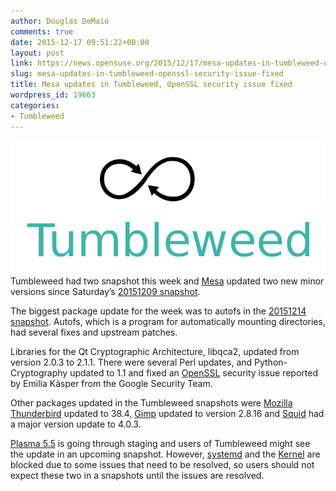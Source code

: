```yaml
---
author: Douglas DeMaio
comments: true
date: 2015-12-17 09:51:22+00:00
layout: post
link: https://news.opensuse.org/2015/12/17/mesa-updates-in-tumbleweed-openssl-security-issue-fixed/
slug: mesa-updates-in-tumbleweed-openssl-security-issue-fixed
title: Mesa updates in Tumbleweed, OpenSSL security issue fixed
wordpress_id: 19663
categories:
- Tumbleweed
---
```


[![Tumbleweed-black-green](/wp-content/uploads/2015/10/Tumbleweed-black-green.png)](/wp-content/uploads/2015/10/Tumbleweed-black-green.png)Tumbleweed had two snapshot this week and [Mesa](//www.mesa3d.org/) updated two new minor versions since Saturday’s [20151209 snapshot](//lists.opensuse.org/opensuse-factory/2015-12/msg00228.html).

The biggest package update for the week was to autofs in the [20151214 snapshot](//lists.opensuse.org/opensuse-factory/2015-12/msg00239.html). Autofs, which is a program for automatically mounting directories, had several fixes and upstream patches.

Libraries for the Qt Cryptographic Architecture, libqca2, updated from version 2.0.3 to 2.1.1. There were several Perl updates, and Python-Cryptography updated to 1.1 and fixed an [OpenSSL](https://www.openssl.org/) security issue reported by Emilia Käsper from the Google Security Team.

Other packages updated in the Tumbleweed snapshots were [Mozilla Thunderbird](https://www.mozilla.org/en-US/thunderbird/) updated to 38.4, [Gimp](https://www.gimp.org/) updated to version 2.8.16 and [Squid](//www.squid-cache.org/) had a major version update to 4.0.3.

[Plasma 5.5](https://www.kde.org/announcements/plasma-5.4.95.php) is going through staging and users of Tumbleweed might see the update in an upcoming snapshot. However, [systemd](//www.freedesktop.org/wiki/Software/systemd/) and the [Kernel](https://www.kernel.org/) are blocked due to some issues that need to be resolved, so users should not expect these two in a snapshots until the issues are resolved.
